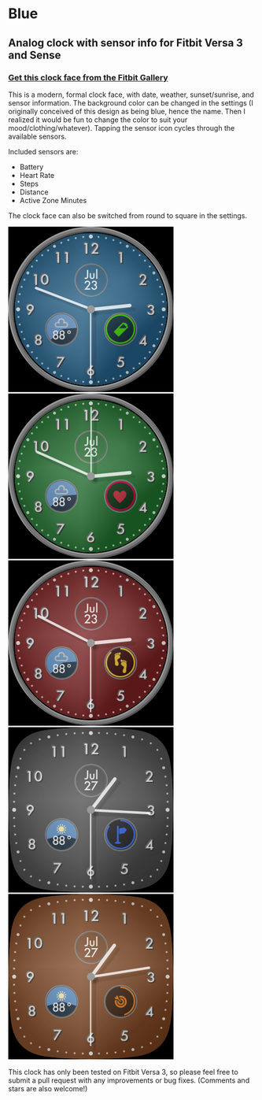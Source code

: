 # Blue
## Analog clock with sensor info for Fitbit Versa 3 and Sense
### [Get this clock face from the Fitbit Gallery](https://gallery.fitbit.com/details/3c0ff5ad-50e7-4943-bdcd-f7521ef8e82b)
This is a modern, formal clock face, with date, weather, sunset/sunrise, and sensor information. The background color can be changed in the settings (I originally conceived of this design as being blue, hence the name. Then I realized it would be fun to change the color to suit your mood/clothing/whatever). Tapping the sensor icon cycles through the available sensors.

Included sensors are: 
+ Battery
+ Heart Rate
+ Steps
+ Distance
+ Active Zone Minutes

The clock face can also be switched from round to square in the settings.

<img src="Screenshot1.png" />
<img src="Screenshot2.png" />
<img src="Screenshot3.png" />
<img src="Screenshot4.png" />
<img src="Screenshot5.png" />

This clock has only been tested on Fitbit Versa 3, so please feel free to submit a pull request with any improvements or bug fixes. (Comments and stars are also welcome!)

